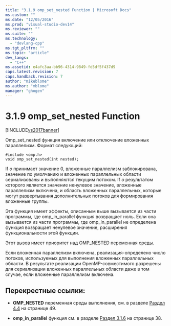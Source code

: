 ```yaml
---
title: "3.1.9 omp_set_nested Function | Microsoft Docs"
ms.custom: ""
ms.date: "12/05/2016"
ms.prod: "visual-studio-dev14"
ms.reviewer: ""
ms.suite: ""
ms.technology: 
  - "devlang-cpp"
ms.tgt_pltfrm: ""
ms.topic: "article"
dev_langs: 
  - "C++"
ms.assetid: e4afc3aa-bb96-4314-9849-fd5df5f437d9
caps.latest.revision: 7
caps.handback.revision: 7
author: "mikeblome"
ms.author: "mblome"
manager: "ghogen"
---
```

# 3.1.9 omp_set_nested Function
[!INCLUDE[vs2017banner](../../assembler/inline/includes/vs2017banner.md)]

Omp\_set\_nested функция включение или отключение вложенных параллелизм.  Формат следующий:  
  
```  
#include <omp.h>  
void omp_set_nested(int nested);  
```  
  
 If *о* принимает значение 0, вложенные параллелизм заблокирована, значение по умолчанию и вложенных параллельных области сериализованы и выполняются текущим потоком.  If *о* результатом которого является значение ненулевое значение, вложенные параллелизм включена, и область вложенных параллельных, которые могут развертывания дополнительных потоков для формирования вложенные группы.  
  
 Эта функция имеет эффекты, описанным выше вызывается из части программы, где omp\_in\_parallel функция возвращает ноль.  Если она вызывается из части программы, где omp\_in\_parallel не определена функция возвращает ненулевое значение, расширения функциональности этой функции.  
  
 Этот вызов имеет приоритет над OMP\_NESTED переменная среды.  
  
 Если вложенная параллелизм включена, реализация\-определено число потоков, используемых для выполнения вложенных параллельных области.  В результате реализации OpenMP\-совместимого разрешены для сериализации вложенных параллельных области даже в том случае, если вложенные параллелизм включена.  
  
## Перекрестные ссылки:  
  
-   **OMP\_NESTED** переменная среды выполнения, см. в разделе  [Раздел 4.4](../Topic/4.4%20OMP_NESTED.md) на странице 49.  
  
-   **omp\_in\_parallel** функция см. в разделе  [Раздел 3.1.6](../../parallel/openmp/3-1-6-omp-in-parallel-function.md) на странице 38.